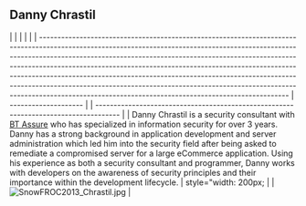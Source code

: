 ## Danny Chrastil

|                                                                                                                                                                                                                                                                                                                                                                                                                                                                                                                                                          |                      |  |                                                                                      |
| -------------------------------------------------------------------------------------------------------------------------------------------------------------------------------------------------------------------------------------------------------------------------------------------------------------------------------------------------------------------------------------------------------------------------------------------------------------------------------------------------------------------------------------------------------- | -------------------- |  | ------------------------------------------------------------------------------------ |
| Danny Chrastil is a security consultant with [BT Assure](http://www.bt.com/) who has specialized in information security for over 3 years. Danny has a strong background in application development and server administration which led him into the security field after being asked to remediate a compromised server for a large eCommerce application. Using his experience as both a security consultant and programmer, Danny works with developers on the awareness of security principles and their importance within the development lifecycle. | style="width: 200px; |  | ![SnowFROC2013_Chrastil.jpg](SnowFROC2013_Chrastil.jpg "SnowFROC2013_Chrastil.jpg") |